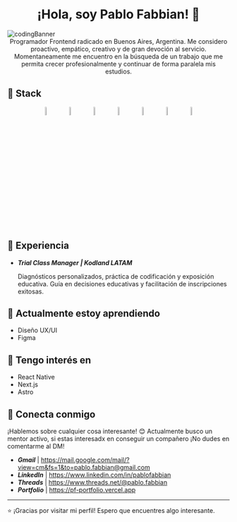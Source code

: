 <h1 align="center"><strong> ¡Hola, soy Pablo Fabbian! 👋</strong></h1>

 <img src="https://i.imgur.com/S8sebnz.jpg" alt="codingBanner">

<div align="center">Programador Frontend radicado en Buenos Aires, Argentina. Me considero proactivo, empático, creativo y de gran devoción al servicio.</div>
<div align="center">Momentaneamente me encuentro en la búsqueda de un trabajo que me permita crecer profesionalmente y continuar de forma paralela mis estudios.</div>

## 🚀 Stack

<p float="left" align="center">
  <img src="https://imgur.com/xiTRp8L.png" alt="HTML" width="7%">
  &nbsp;&nbsp;&nbsp;
  <img src="https://imgur.com/5b3elD4.png" alt="CSS" width="7%">
  &nbsp;&nbsp;&nbsp;
  <img src="https://imgur.com/QPURzHS.png" alt="JavaScript" width="7%">
  &nbsp;&nbsp;&nbsp;
  <img src="https://i.imgur.com/s8xEsBD.png" alt="React Js" width="7%">
  &nbsp;&nbsp;&nbsp;
  <img src="https://i.imgur.com/AvKTnxK.png" alt="Bootstrap" width="7%">
  &nbsp;&nbsp;&nbsp;
  <img src="https://i.imgur.com/nB8BcP9.png" alt="Tailwind" width="7%">
  &nbsp;&nbsp;&nbsp;
  <img src="https://i.imgur.com/ezaPYYQ.png" alt="Git" width="7%">
</p>

## 💼 Experiencia

- **_Trial Class Manager | Kodland LATAM_**
  
  Diagnósticos personalizados, práctica de codificación y exposición educativa.
  Guía en decisiones educativas y facilitación de inscripciones exitosas.

## 🌱 Actualmente estoy aprendiendo

  - Diseño UX/UI
  - Figma

## 🍃 Tengo interés en

- React Native
- Next.js
- Astro

## 🤝 Conecta conmigo

¡Hablemos sobre cualquier cosa interesante! 😊
Actualmente busco un mentor activo, si estas interesadx en conseguir un compañero ¡No dudes en comentarme al DM!

- **_Gmail_**     | https://mail.google.com/mail/?view=cm&fs=1&to=pablo.fabbian@gmail.com
- **_LinkedIn_**  | https://www.linkedin.com/in/pablofabbian
- **_Threads_**   | https://www.threads.net/@pablo.fabbian
- **_Portfolio_** | https://pf-portfolio.vercel.app
---

⭐️ ¡Gracias por visitar mi perfil! Espero que encuentres algo interesante.
